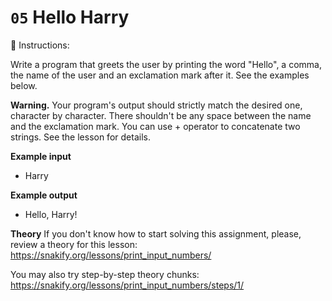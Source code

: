 # `05` Hello Harry

📝 Instructions:

Write a program that greets the user by printing the word "Hello", a comma, the name of the user and an exclamation mark after it. See the examples below.

**Warning.** Your program's output should strictly match the desired one, character by character. There shouldn't be any space between the name and the exclamation mark. You can use + operator to concatenate two strings. See the lesson for details.


**Example input**
* Harry

**Example output**
* Hello, Harry!

**Theory**
If you don't know how to start solving this assignment, please, review a theory for this lesson:
https://snakify.org/lessons/print_input_numbers/

You may also try step-by-step theory chunks:
https://snakify.org/lessons/print_input_numbers/steps/1/
